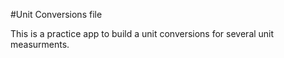 #Unit Conversions file

This is a practice app to build a unit conversions for several unit measurments.